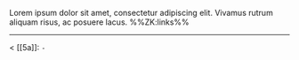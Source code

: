 Lorem ipsum dolor sit amet, consectetur adipiscing elit. Vivamus rutrum aliquam risus, ac posuere lacus.
%%ZK:links%%
***
$<$ [[5a]]: `-`
